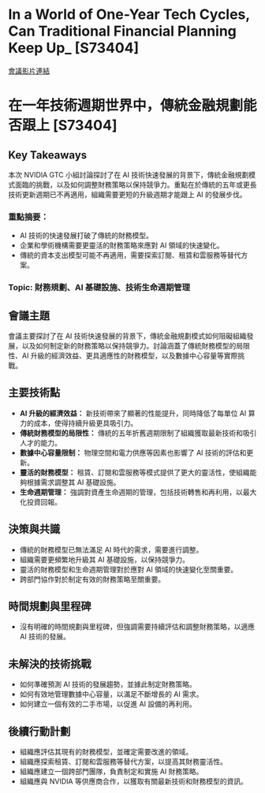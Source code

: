 # In a World of One-Year Tech Cycles, Can Traditional Financial Planning Keep Up_ [S73404]
[會議影片連結](https://www.nvidia.com/gtc/session-catalog/?search=In%20a%20World%20of%20One-Year%20Tech%20Cycles%2C%20Can%20Traditional%20Financial%20Planning%20Keep%20Up_%20%5BS73404%5D&tab.catalogallsessionstab=16566177511100015Kus#/session/1728978600264001mCFS)
# 在一年技術週期世界中，傳統金融規劃能否跟上 [S73404]

## Key Takeaways
本次 NVIDIA GTC 小組討論探討了在 AI 技術快速發展的背景下，傳統金融規劃模式面臨的挑戰，以及如何調整財務策略以保持競爭力。重點在於傳統的五年或更長技術更新週期已不再適用，組織需要更短的升級週期才能跟上 AI 的發展步伐。
### 重點摘要：
*   AI 技術的快速發展打破了傳統的財務模型。
*   企業和學術機構需要更靈活的財務策略來應對 AI 領域的快速變化。
*   傳統的資本支出模型可能不再適用，需要探索訂閱、租賃和雲服務等替代方案。
### Topic: 財務規劃、AI 基礎設施、技術生命週期管理

## 會議主題
會議主要探討了在 AI 技術快速發展的背景下，傳統金融規劃模式如何阻礙組織發展，以及如何制定新的財務策略以保持競爭力。討論涵蓋了傳統財務模型的局限性、AI 升級的經濟效益、更具適應性的財務模型，以及數據中心容量等實際挑戰。

## 主要技術點
*   **AI 升級的經濟效益：** 新技術帶來了顯著的性能提升，同時降低了每單位 AI 算力的成本，使得持續升級更具吸引力。
*   **傳統財務模型的局限性：** 傳統的五年折舊週期限制了組織獲取最新技術和吸引人才的能力。
*   **數據中心容量限制：** 物理空間和電力供應等因素也影響了 AI 技術的評估和更新。
*   **靈活的財務模型：** 租賃、訂閱和雲服務等模式提供了更大的靈活性，使組織能夠根據需求調整其 AI 基礎設施。
*   **生命週期管理：** 強調對資產生命週期的管理，包括技術轉售和再利用，以最大化投資回報。

## 決策與共識
*   傳統的財務模型已無法滿足 AI 時代的需求，需要進行調整。
*   組織需要更頻繁地升級其 AI 基礎設施，以保持競爭力。
*   靈活的財務模型和生命週期管理對於應對 AI 領域的快速變化至關重要。
*   跨部門協作對於制定有效的財務策略至關重要。

## 時間規劃與里程碑
*   沒有明確的時間規劃與里程碑，但強調需要持續評估和調整財務策略，以適應 AI 技術的發展。

## 未解決的技術挑戰
*   如何準確預測 AI 技術的發展趨勢，並據此制定財務策略。
*   如何有效地管理數據中心容量，以滿足不斷增長的 AI 需求。
*   如何建立一個有效的二手市場，以促進 AI 設備的再利用。

## 後續行動計劃
*   組織應評估其現有的財務模型，並確定需要改進的領域。
*   組織應探索租賃、訂閱和雲服務等替代方案，以提高其財務靈活性。
*   組織應建立一個跨部門團隊，負責制定和實施 AI 財務策略。
*   組織應與 NVIDIA 等供應商合作，以獲取有關最新技術和財務模型的資訊。
